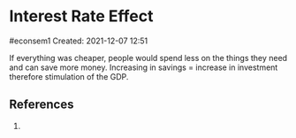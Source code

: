 # Interest Rate Effect
#econsem1 
Created: 2021-12-07 12:51

If everything was cheaper, people would spend less on the things they need and can save more money. Increasing in savings = increase in investment therefore stimulation of the GDP. 

## References
1. 